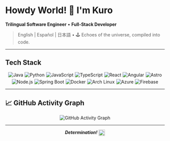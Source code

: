 # Howdy World! 👾 I'm Kuro

**Trilingual Software Engineer** • **Full-Stack Developer**

> English | Español | 日本語 • 🕹️ Echoes of the universe, compiled into code.

---

## Tech Stack

<div style="display: flex; flex-wrap: wrap; justify-content: center; gap: 5px;">
  <img src="https://img.shields.io/badge/Java-282828?style=for-the-badge&logo=openjdk" alt="Java" />
  <img src="https://img.shields.io/badge/Python-282828?style=for-the-badge&logo=python" alt="Python" />
  <img src="https://img.shields.io/badge/JavaScript-282828?style=for-the-badge&logo=javascript" alt="JavaScript" />
  <img src="https://img.shields.io/badge/TypeScript-282828?style=for-the-badge&logo=typescript" alt="TypeScript" />
  <img src="https://img.shields.io/badge/React-282828?style=for-the-badge&logo=react" alt="React" />
  <img src="https://img.shields.io/badge/Angular-282828?style=for-the-badge&logo=angular" alt="Angular" />
  <img src="https://img.shields.io/badge/Astro-282828?style=for-the-badge&logo=astro" alt="Astro" />
  <img src="https://img.shields.io/badge/Node.js-282828?style=for-the-badge&logo=nodedotjs" alt="Node.js" />
  <img src="https://img.shields.io/badge/Spring_Boot-282828?style=for-the-badge&logo=springboot" alt="Spring Boot" />
  <img src="https://img.shields.io/badge/Docker-282828?style=for-the-badge&logo=docker" alt="Docker" />
  <img src="https://img.shields.io/badge/Arch_Linux-282828?style=for-the-badge&logo=archlinux" alt="Arch Linux" />
  <img src="https://img.shields.io/badge/Azure-282828?style=for-the-badge&logo=microsoftazure" alt="Azure" />
  <img src="https://img.shields.io/badge/Firebase-282828?style=for-the-badge&logo=firebase" alt="Firebase" />
</div>

---

## 📈 GitHub Activity Graph

<div align="center">

![GitHub Activity Graph](https://github-readme-activity-graph.vercel.app/graph?username=kurojs&bg_color=transparent&color=9370db&line=1DB954&point=1DB954&area=true&hide_border=true)

</div>

---

<div align="center">

**_Determination!_** <img src="https://kurojs.github.io/AssetHub/images/heart.png" width="20" height="20" alt="heart" style="vertical-align: middle;" />

</div>
